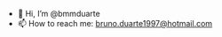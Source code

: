- 👋 Hi, I’m @bmmduarte
- 📫 How to reach me: bruno.duarte1997@hotmail.com

<!---
bmmduarte/bmmduarte is a ✨ special ✨ repository because its `README.md` (this file) appears on your GitHub profile.
You can click the Preview link to take a look at your changes.
--->
